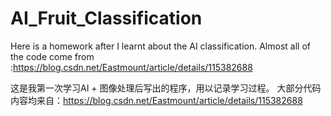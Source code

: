# AI_Fruit_Classification
Here is a homework after I learnt about the AI classification.
Almost all of the code come from :https://blog.csdn.net/Eastmount/article/details/115382688

这是我第一次学习AI + 图像处理后写出的程序，用以记录学习过程。
大部分代码内容均来自：https://blog.csdn.net/Eastmount/article/details/115382688 
